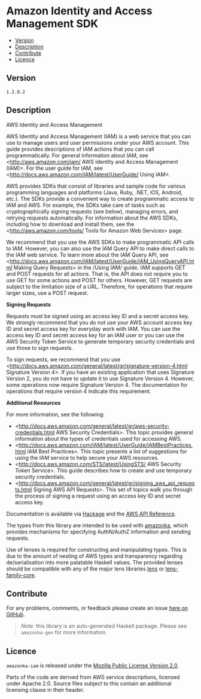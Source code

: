 # Amazon Identity and Access Management SDK

* [Version](#version)
* [Description](#description)
* [Contribute](#contribute)
* [Licence](#licence)


## Version

`1.2.0.2`


## Description

AWS Identity and Access Management

AWS Identity and Access Management (IAM) is a web service that you can
use to manage users and user permissions under your AWS account. This
guide provides descriptions of IAM actions that you can call
programmatically. For general information about IAM, see
<http://aws.amazon.com/iam/ AWS Identity and Access Management (IAM)>.
For the user guide for IAM, see
<http://docs.aws.amazon.com/IAM/latest/UserGuide/ Using IAM>.

AWS provides SDKs that consist of libraries and sample code for various
programming languages and platforms (Java, Ruby, .NET, iOS, Android,
etc.). The SDKs provide a convenient way to create programmatic access
to IAM and AWS. For example, the SDKs take care of tasks such as
cryptographically signing requests (see below), managing errors, and
retrying requests automatically. For information about the AWS SDKs,
including how to download and install them, see the
<http://aws.amazon.com/tools/ Tools for Amazon Web Services> page.

We recommend that you use the AWS SDKs to make programmatic API calls to
IAM. However, you can also use the IAM Query API to make direct calls to
the IAM web service. To learn more about the IAM Query API, see
<http://docs.aws.amazon.com/IAM/latest/UserGuide/IAM_UsingQueryAPI.html Making Query Requests>
in the /Using IAM/ guide. IAM supports GET and POST requests for all
actions. That is, the API does not require you to use GET for some
actions and POST for others. However, GET requests are subject to the
limitation size of a URL. Therefore, for operations that require larger
sizes, use a POST request.

__Signing Requests__

Requests must be signed using an access key ID and a secret access key.
We strongly recommend that you do not use your AWS account access key ID
and secret access key for everyday work with IAM. You can use the access
key ID and secret access key for an IAM user or you can use the AWS
Security Token Service to generate temporary security credentials and
use those to sign requests.

To sign requests, we recommend that you use
<http://docs.aws.amazon.com/general/latest/gr/signature-version-4.html Signature Version 4>.
If you have an existing application that uses Signature Version 2, you
do not have to update it to use Signature Version 4. However, some
operations now require Signature Version 4. The documentation for
operations that require version 4 indicate this requirement.

__Additional Resources__

For more information, see the following:

-   <http://docs.aws.amazon.com/general/latest/gr/aws-security-credentials.html AWS Security Credentials>.
    This topic provides general information about the types of
    credentials used for accessing AWS.
-   <http://docs.aws.amazon.com/IAM/latest/UserGuide/IAMBestPractices.html IAM Best Practices>.
    This topic presents a list of suggestions for using the IAM service
    to help secure your AWS resources.
-   <http://docs.aws.amazon.com/STS/latest/UsingSTS/ AWS Security Token Service>.
    This guide describes how to create and use temporary security
    credentials.
-   <http://docs.aws.amazon.com/general/latest/gr/signing_aws_api_requests.html Signing AWS API Requests>.
    This set of topics walk you through the process of signing a request
    using an access key ID and secret access key.

Documentation is available via [Hackage](http://hackage.haskell.org/package/amazonka-iam)
and the [AWS API Reference](http://docs.aws.amazon.com/IAM/latest/APIReference/Welcome.html).

The types from this library are intended to be used with [amazonka](http://hackage.haskell.org/package/amazonka),
which provides mechanisms for specifying AuthN/AuthZ information and sending requests.

Use of lenses is required for constructing and manipulating types.
This is due to the amount of nesting of AWS types and transparency regarding
de/serialisation into more palatable Haskell values.
The provided lenses should be compatible with any of the major lens libraries
[lens](http://hackage.haskell.org/package/lens) or [lens-family-core](http://hackage.haskell.org/package/lens-family-core).

## Contribute

For any problems, comments, or feedback please create an issue [here on GitHub](https://github.com/brendanhay/amazonka/issues).

> _Note:_ this library is an auto-generated Haskell package. Please see `amazonka-gen` for more information.


## Licence

`amazonka-iam` is released under the [Mozilla Public License Version 2.0](http://www.mozilla.org/MPL/).

Parts of the code are derived from AWS service descriptions, licensed under Apache 2.0.
Source files subject to this contain an additional licensing clause in their header.
